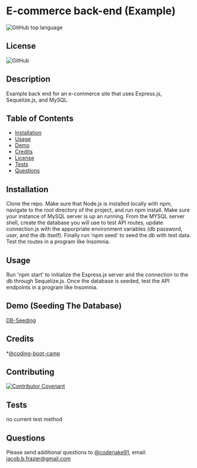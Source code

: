 
    
# E-commerce back-end (Example)
![GitHub top language](https://img.shields.io/github/languages/top/coderjake91/e-commerce-back-end-example)

## License

![GitHub](https://img.shields.io/github/license/coderjake91/e-commerce-back-end-example)

## Description
    
Example back end for an e-commerce site that uses Express.js, Sequelize.js, and MySQL.



## Table of Contents

* [Installation](#installation)
* [Usage](#usage)
* [Demo](#demo)
* [Credits](#credits)
* [License](#license)
* [Tests](#tests)
* [Questions](#questions)
    
## Installation

Clone the repo. Make sure that Node.js is installed locally with npm, navigate to the root directory of the project, and run npm install. Make sure your instance of MySQL server is up an running. From the MYSQL server shell, create the database you will use to test API routes, update connection.js with the apporpriate environment variables (db password, user, and the db itself). Finally run 'npm seed' to seed the db with test data. Test the routes in a program like Insomnia.

## Usage

Run 'npm start' to initialize the Express.js server and the connection to the db through Sequelize.js. Once the database is seeded, test the API endpoints in a program like Insomnia.

## Demo (Seeding The Database)

[DB-Seeding](https://drive.google.com/file/d/18Y5EzkOSI8Jt1fxcWBhAn0WJOCHnXj-Q/view)

## Credits

*[@coding-boot-camp](https://github.com/coding-boot-camp)


## Contributing

[![Contributor Covenant](https://img.shields.io/badge/Contributor%20Covenant-2.1-4baaaa.svg)](code_of_conduct.md)

## Tests
no current test method

## Questions

Please send additional questions to [@coderjake91](https://github.com/coderjake91), email: jacob.b.frazer@gmail.com